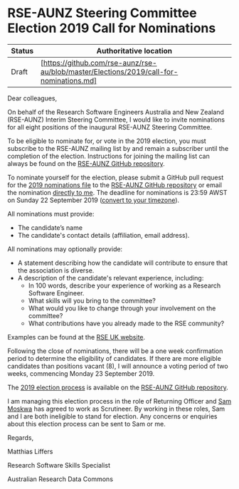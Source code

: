 # RSE-AUNZ Steering Committee Election 2019 Call for Nominations

| Status | Authoritative location |
| --- | --- |
| Draft | [https://github.com/rse-aunz/rse-au/blob/master/Elections/2019/call-for-nominations.md] |

Dear colleagues,

On behalf of the Research Software Engineers Australia and New Zealand (RSE-AUNZ)
Interim Steering Committee, I would like to invite nominations for all eight
positions of the inaugural RSE-AUNZ Steering Committee.

To be eligible to nominate for, or vote in the 2019 election, you must subscribe
to the RSE-AUNZ mailing list by  and remain a subscriber until the completion of
the election. Instructions for joining the mailing list can always be found on
the [RSE-AUNZ GitHub repository](https://github.com/rse-aunz/rse-au).

To nominate yourself for the election, please submit a GitHub pull request for the
[2019 nominations file](https://github.com/rse-aunz/rse-au/blob/master/Elections/2019/nominations.md)
to the [RSE-AUNZ GitHub repository](https://github.com/rse-aunz/rse-au) or email
the nomination [directly to me](mailto:matthias.liffers@ardc.edu.au). The deadline
for nominations is 23:59 AWST on Sunday 22 September 2019 ([convert to your timezone](https://www.timeanddate.com/worldclock/fixedtime.html?continent=australasia&sort=1&p1=196&iso=20190915T2359&msg=RSE-AUNZ%20Nominations%20Deadline)).

All nominations must provide:
* The candidate’s name
* The candidate's contact details (affiliation, email address).

All nominations may optionally provide:
* A statement describing how the candidate will contribute to ensure that the association is diverse.
* A description of the candidate's relevant experience, including:
   * In 100 words, describe your experience of working as a Research Software Engineer.
   * What skills will you bring to the committee?
   * What would you like to change through your involvement on the committee?
   * What contributions have you already made to the RSE community?

Examples can be found at the [RSE UK website](https://rse.ac.uk/conf2017/agm-vote-new-committee-members/).

Following the close of nominations, there will be a one week confirmation period
to determine the eligibility of candidates. If there are more eligible candidates
than positions vacant (8), I will announce a voting period of two weeks, commencing
Monday 23 September 2019.

The [2019 election process](https://github.com/rse-aunz/rse-au/blob/master/Elections/2019/process.md)
is available on the [RSE-AUNZ GitHub repository](https://github.com/rse-aunz/rse-au).

I am managing this election process in the role of Returning Officer and
[Sam Moskwa](mailto:Sam.Moskwa@aero.edu.au) has agreed to work as Scrutineer. By
working in these roles, Sam and I are both ineligible to stand for election.
Any concerns or enquiries about this election process can be sent to Sam or me.

Regards,

Matthias Liffers

Research Software Skills Specialist

Australian Research Data Commons
